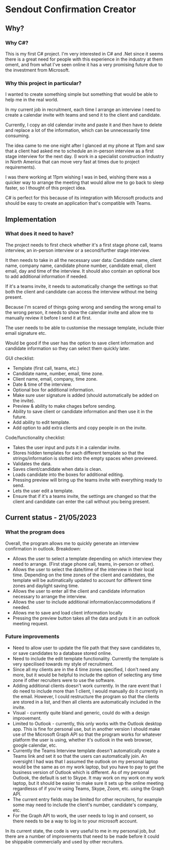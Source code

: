 # Sendout Confirmation Creator

## Why?

### Why C#?
This is my first C# project. I'm very interested in C# and .Net since it seems there is a great need for people with this experience in the industry at them oment, and from what I've seen online it has a very promising future due to the investment from Microsoft. 

### Why this project in particular?
I wanted to create something simple but something that would be able to help me in the real world. <br>

In my current job in recruitment, each time I arrange an interview I need to create a calendar invite with teams and send it to the client and candidate. <br>

Currently, I copy an old calendar invite and paste it and then have to delete and replace a lot of the information, which can be unnecessarily time consuming. <br>

The idea came to me one night after I glanced at my phone at 11pm and saw that a client had asked me to schedule an in-person interview as a first stage interview for the next day. (I work in a specialist construction industry in North America that can move very fast at times due to project requirements). <br>

I was there working at 11pm wishing I was in bed, wishing there was a quicker way to arrange the meeting that would allow me to go back to sleep faster, so I thought of this project idea. <br>

C# is perfect for this because of its integration with Microsoft products and should be easy to create an application that's compatible with Teams.

## Implementation

### What does it need to have?

The project needs to first check whether it's a first stage phone call, teams interview, an in-person interview or a second/further stage interview. <br>

It then needs to take in all the necessary user data: Candidate name, client name, company name, candidate phone number, candidate email, client email, day and time of the interview. It should also contain an optional box to add additional information if needed.<br>

If it's a teams invite, it needs to automatically change the settings so that both the client and candidate can access the interview without me being present.<br>

Because I'm scared of things going wrong and sending the wrong email to the wrong person, it needs to show the calendar invite and allow me to manually review it before I send it at first. <br>

The user needs to be able to customise the message template, include thier email signature etc. <br>

Would be good if the user has the option to save client information and candidate information so they can select them quickly later.<br>

GUI checklist:
- Template (first call, teams, etc.)
- Candidate name, number, email, time zone.
- Client name, email, company, time zone.
- Date & time of the interview.
- Optional box for additional information.
- Make sure user signature is added (should automatically be added on the invite).
- Preview & ability to make chages before sending.
- Ability to save client or candidate information and then use it in the future.
- Add ability to edit template.
- Add option to add extra clients and copy people in on the invite.

Code/functionality checklist:
- Takes the user input and puts it in a calendar invite.
- Stores hidden templates for each different template so that the strings/information is slotted into the empty spaces when previewed.
- Validates the data.
- Saves client/candidate when data is clean.
- Loads candidate into the boxes for additional editing.
- Pressing preview will bring up the teams invite with everything ready to send.
- Lets the user edit a template.
- Ensure that if it's a teams invite, the settings are changed so that the client and candidate can enter the call without you being present.

## Current status - 21/05/2023

### What the program does

Overall, the program allows me to quickly generate an interview confirmation in outlook.
Breakdown:
- Allows the user to select a template depending on which interview they need to arrange. (First stage phone call, teams, in-person or other).
- Allows the user to select the date/time of the interview in their local time. Depending on the time zones of the client and caniddates, the template will be autimatically updated to account for different time zones and daylight saving time.
- Allows the user to enter all the client and candidate information necessary to arrange the interview.
- Allows the user to include additional information/accommodations if needed.
- Allows me to save and load client information locally
- Pressing the preview button takes all the data and puts it in an outlook meeting request.

### Future improvements
- Need to allow user to update the file path that they save candidates to, or save candidates to a database stored online.
- Need to include the edit template functionality. Currently the template is very specilised towards my style of recruitment.
- Since all my clients are in the 4 time zones specified, I don't need any more, but it would be helpful to include the option of selecting any time zone if other recruiters were to use the software.
- Adding additional clients doesn't work currently. In the rare event that I do need to include more than 1 client, I would manually do it currently in the email. However, I could restructure the program so that the clients are stored in a list, and then all clients are automatically included in the invite.
- Visual - currently quite bland and generic, could do with a design improvement.
- Limited to Outlook - currently, this only works with the Outlook desktop app. This is fine for personal use, but in another version I should make use of the Microsoft Graph API so that the program works for whatever platform the user is using, whether it's outlook in the web browser, google calendar, etc.
- Currently the Teams Interview template doesn't automatically create a Teams link and set it so that the users can automatically join. An oversight I had was that I assumed the outlook on my personal laptop would be the same as on my work laptop, but you have to pay to get the business version of Outlook which is different. As of my personal Outlook, the default is set to Skype. It may work on my work on my work laptop, but it should be easier to make sure it sets up the online meeting regardlesss of if you're using Teams, Skype, Zoom, etc. using the Graph API.
- The current entry fields may be limited for other recruiters, for example some may need to include the client's number, candidate's company, etc.
- For the Graph API to work, the user needs to log in and consent, so there needs to be a way to log in to your microsoft account.


In its current state, the code is very useful to me in my personal job, but there are a number of improvements that need to be made before it could be shippable commercially and used by other recruiters.
